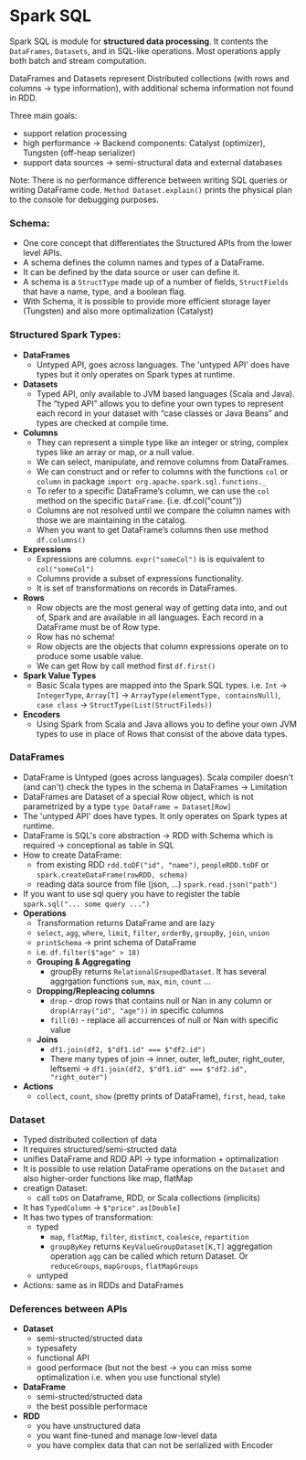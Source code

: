 Spark SQL
====================

Spark SQL is module for **structured data processing**. It contents the `DataFrames`, `Datasets`, and in SQL-like operations. Most operations apply both batch and stream computation.

DataFrames and Datasets represent Distributed collections (with rows and columns -> type information), with additional schema information not found in RDD.

Three main goals:
  - support relation processing
  - high performance -> Backend components: Catalyst (optimizer), Tungsten (off-heap serializer)
  - support data sources -> semi-structural data and external databases
  
Note: There is no performance difference between writing SQL queries or writing DataFrame code. `Method Dataset.explain()` prints the physical plan to the console for debugging purposes.

### Schema:
* One core concept that differentiates the Structured APIs from the lower level APIs.
* A schema defines the column names and types of a DataFrame.
* It can be defined by the data source or user can define it.
* A schema is a `StructType` made up of a number of fields, `StructFields` that have a name, type, and a boolean flag.
* With Schema, it is possible to provide more efficient storage layer (Tungsten) and also more optimalization (Catalyst)

### Structured Spark Types:
- **DataFrames** 
  * Untyped API, goes across languages. The 'untyped API' does have types but it only operates on Spark types at runtime.
- **Datasets**
  * Typed API, only available to JVM based languages (Scala and Java). The “typed API” allows you to define your own types to represent each record in your dataset with “case classes or Java Beans” and types are checked at compile time.
- **Columns**
  * They can represent a simple type like an integer or string, complex types like an array or map, or a null value.
  * We can select, manipulate, and remove columns from DataFrames.
  * We can construct and or refer to columns with the functions `col` or `column` in package `import org.apache.spark.sql.functions._`
  * To refer to a specific DataFrame’s column, we can use the `col` method on the specific `DataFrame`. (i.e. df.col("count"))
  * Columns are not resolved until we compare the column names with those we are maintaining in the catalog.
  * When you want to get DataFrame’s columns then use method `df.columns()`
- **Expressions**
  * Expressions are columns. `expr("someCol")` is is equivalent to `col("someCol")`
  * Columns provide a subset of expressions functionality. 
  * It is set of transformations on records in DataFrames.
- **Rows** 
  * Row objects are the most general way of getting data into, and out of, Spark and are available in all languages. Each record in a DataFrame must be of Row type.
  * Row has no schema!
  * Row objects are the objects that column expressions operate on to produce some usable value.
  * We can get Row by call method first `df.first()`
- **Spark Value Types**
  * Basic Scala types are mapped into the Spark SQL types. i.e. `Int` -> `IntegerType`, `Array[T]` -> `ArrayType(elementType, containsNull)`, `case class` -> `StructType(List(StructFileds))`
- **Encoders**
  * Using Spark from Scala and Java allows you to define your own JVM types to use in place of Rows that consist of the above data types.

### DataFrames
- DataFrame is Untyped (goes across languages). Scala compiler doesn't (and can't) check the types in the schema in DataFrames -> Limitation
- DataFrames are Dataset of a special Row object, which is not parametrized by a type `type DataFrame = Dataset[Row]`
- The 'untyped API' does have types. It only operates on Spark types at runtime.
- DataFrame is SQL's core abstraction -> RDD with Schema which is required -> conceptional as table in SQL
- How to create DataFrame:
  - from existing RDD `rdd.toDF("id", "name")`, `peopleRDD.toDF` or `spark.createDataFrame(rowRDD, schema)`
  - reading data source from file (json, ...) `spark.read.json("path")`
- If you want to use sql query you have to register the table `spark.sql("... some query ...")`
- **Operations**
  - Transformation returns DataFrame and are lazy
  - `select`, `agg`, `where`, `limit`, `filter`, `orderBy`, `groupBy`, `join`, `union`
  - `printSchema` -> print schema of DataFrame
  - i.e. `df.filter($"age" > 18)`
  - **Grouping & Aggregating**
    - groupBy returns `RelationalGroupedDataset`. It has several aggrgation functions `sum`, `max`, `min`, `count` ...
  - **Dropping/Repleacing columns** 
    - `drop` - drop rows that contains null or Nan in any column or `drop(Array("id", "age"))` in specific columns
    - `fill(0)` - replace all accurrences of null or Nan with specific value
  - **Joins**
    - `df1.join(df2, $"df1.id" === $"df2.id")`
    - There many types of join -> inner, outer, left_outer, right_outer, leftsemi -> `df1.join(df2, $"df1.id" === $"df2.id", "right_outer")`
- **Actions**
  - `collect`, `count`, `show` (pretty prints of DataFrame), `first`, `head`, `take`

### Dataset
  - Typed distributed collection of data
  - It requires structured/semi-structed data
  - unifies DataFrame and RDD API -> type information + optimalization
  - It is possible to use relation DataFrame operations on the `Dataset` and also higher-order functions like map, flatMap
  - creatign Dataset:
    - call `toDS` on Dataframe, RDD, or Scala collections (implicits)
  - It has `TypedColumn` -> `$"price".as[Double]`
  - It has two types of transformation: 
    - typed
      - `map`, `flatMap`, `filter`, `distinct`, `coalesce`, `repartition`
      - `groupByKey` returns `KeyValueGroupDataset[K,T]` aggregation operation `agg` can be called which return Dataset. Or `reduceGroups`, `mapGroups`, `flatMapGroups`
    - untyped
  - Actions: same as in RDDs and DataFrames

### Deferences between APIs
 - **Dataset**
   - semi-structed/structed data
   - typesafety
   - functional API
   - good performace (but not the best -> you can miss some optimalization i.e. when you use functional style)
 - **DataFrame**
   - semi-structed/structed data
   - the best possible performace 
 - **RDD**
   - you have unstructured data
   - you want fine-tuned and manage low-level data
   - you have complex data that can not be serialized with Encoder
